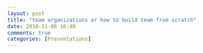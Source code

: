 ```yaml
---
layout: post
title: "team organizations or how to build team from scratch"
date: 2010-11-06 16:49
comments: true
categories: [Presentations]
---
```


<object width="853" height="480"><param name="movie" value="//www.youtube.com/v/lB0wJQGHWOM?version=3&amp;hl=en_US"></param><param name="allowFullScreen" value="true"></param><param name="allowscriptaccess" value="always"></param><embed src="//www.youtube.com/v/lB0wJQGHWOM?version=3&amp;hl=en_US" type="application/x-shockwave-flash" width="853" height="480" allowscriptaccess="always" allowfullscreen="true"></embed></object>
<script async class="speakerdeck-embed" data-id="c38864b015790131765f32326976c38f" data-ratio="1.33507170795306" src="//speakerdeck.com/assets/embed.js"></script>
